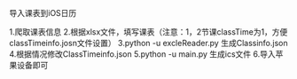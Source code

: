 导入课表到iOS日历


1.爬取课表信息
2.根据xlsx文件，填写课表（注意：1，2节课classTime为1，方便classTimeinfo.josn文件设置）
3.python -u excleReader.py 生成Classinfo.json
4.根据情况修改ClassTimeinfo.json
5.python -u main.py 生成ics文件
6.导入苹果设备即可
